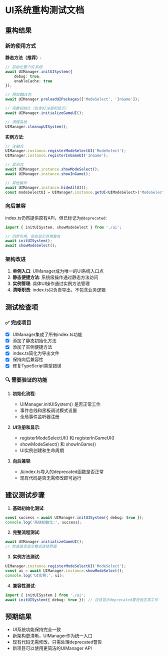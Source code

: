 # UI系统重构测试文档

## 重构结果

### 新的使用方式

**静态方法（推荐）**:
```typescript
// 初始化整个UI系统
await UIManager.initUISystem({
    debug: true,
    enableCache: true
});

// 预加载UI包
await UIManager.preloadUIPackages(['ModeSelect', 'InGame']);

// 完整初始化（包含UI注册和显示）
await UIManager.initializeGameUI();

// 清理系统
UIManager.cleanupUISystem();
```

**实例方法**:
```typescript
// 注册UI
UIManager.instance.registerModeSelectUI('ModeSelect');
UIManager.instance.registerInGameUI('InGame');

// 显示UI
await UIManager.instance.showModeSelect();
await UIManager.instance.showInGame();

// 其他操作
await UIManager.instance.hideAllUI();
const modeSelectUI = UIManager.instance.getUI<UIModeSelect>('ModeSelect');
```

### 向后兼容

index.ts仍然提供原有API，但已标记为`@deprecated`:

```typescript
import { initUISystem, showModeSelect } from './ui';

// 仍然可用，但会显示弃用警告
await initUISystem();
await showModeSelect();
```

### 架构改进

1. **单例入口**: UIManager成为唯一的UI系统入口点
2. **静态便捷方法**: 系统级操作通过静态方法访问
3. **实例管理**: 具体UI操作通过实例方法管理
4. **清晰职责**: index.ts只负责导出，不包含业务逻辑

## 测试检查项

### ✅ 完成项目
- [x] UIManager集成了所有index.ts功能
- [x] 添加了静态初始化方法
- [x] 添加了实例便捷方法
- [x] index.ts简化为导出文件
- [x] 保持向后兼容性
- [x] 修复TypeScript类型错误

### 🔍 需要验证的功能

1. **初始化流程**:
   - UIManager.initUISystem() 是否正常工作
   - 事件总线和黑板调试模式设置
   - 全局事件监听器注册

2. **UI注册和显示**:
   - registerModeSelectUI() 和 registerInGameUI() 
   - showModeSelect() 和 showInGame()
   - UI实例创建和生命周期

3. **向后兼容**:
   - 从index.ts导入的deprecated函数是否正常
   - 现有代码是否无需修改即可运行

## 建议测试步骤

1. **基础初始化测试**:
```typescript
const success = await UIManager.initUISystem({ debug: true });
console.log('系统初始化:', success);
```

2. **完整流程测试**:
```typescript
await UIManager.initializeGameUI();
// 检查是否显示模式选择界面
```

3. **实例方法测试**:
```typescript
UIManager.instance.registerModeSelectUI('ModeSelect');
const ui = await UIManager.instance.showModeSelect();
console.log('UI实例:', ui);
```

4. **兼容性测试**:
```typescript
import { initUISystem } from './ui';
await initUISystem({ debug: true }); // 应该显示deprecated警告但正常工作
```

## 预期结果

- UI系统功能保持完全一致
- 新架构更清晰，UIManager作为统一入口
- 现有代码无需修改，只需处理deprecated警告
- 新项目可以使用更简洁的UIManager API